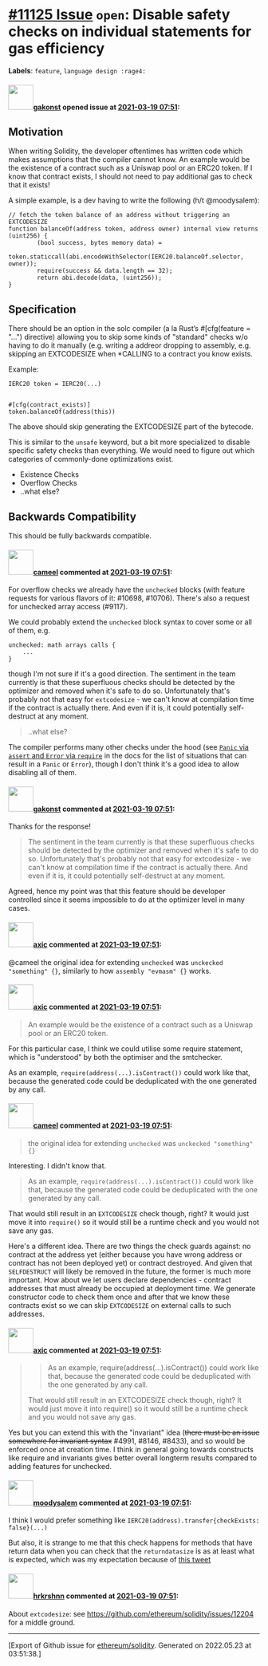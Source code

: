 # [\#11125 Issue](https://github.com/ethereum/solidity/issues/11125) `open`: Disable safety checks on individual statements for gas efficiency
**Labels**: `feature`, `language design :rage4:`


#### <img src="https://avatars.githubusercontent.com/u/17802178?u=415799bf0993e702ceb029e13fadb14eb79cfa0a&v=4" width="50">[gakonst](https://github.com/gakonst) opened issue at [2021-03-19 07:51](https://github.com/ethereum/solidity/issues/11125):

## Motivation

When writing Solidity, the developer oftentimes has written code which makes assumptions that the compiler cannot know. An example would be the existence of a contract such as a Uniswap pool or an ERC20 token. If I know that contract exists, I should not need to pay additional gas to check that it exists!

A simple example, is a dev having to write the following (h/t @moodysalem):

```solidity
// fetch the token balance of an address without triggering an EXTCODESIZE
function balanceOf(address token, address owner) internal view returns (uint256) {
        (bool success, bytes memory data) =
            token.staticcall(abi.encodeWithSelector(IERC20.balanceOf.selector, owner));
        require(success && data.length == 32);
        return abi.decode(data, (uint256));
}
```

## Specification

There should be an option in the solc compiler (a la Rust’s #[cfg(feature = "...") directive) allowing you to skip some kinds of "standard" checks w/o having to do it manually (e.g. writing a addreor dropping to assembly, e.g. skipping an EXTCODESIZE when *CALLING to a contract you know exists.

Example:
```solidity
IERC20 token = IERC20(...)


#[cfg(contract_exists)]
token.balanceOf(address(this))
````

The above should skip generating the EXTCODESIZE part of the bytecode.

This is similar to the `unsafe` keyword, but a bit more specialized to disable specific safety checks than everything. We would need to figure out which categories of commonly-done optimizations exist.

* Existence Checks
* Overflow Checks
* ..what else?

## Backwards Compatibility

This should be fully backwards compatible.

#### <img src="https://avatars.githubusercontent.com/u/137030?v=4" width="50">[cameel](https://github.com/cameel) commented at [2021-03-19 07:51](https://github.com/ethereum/solidity/issues/11125#issuecomment-803462381):

For overflow checks we already have the `unchecked` blocks (with feature requests for various flavors of it: #10698, #10706). There's also a request for unchecked array access (#9117).

We could probably extend the `unchecked` block syntax to cover some or all of them, e.g.
```solidity
unchecked: math arrays calls {
    ...
}
```
though I'm not sure if it's a good direction. The sentiment in the team currently is that these superfluous checks should be detected by the optimizer and removed when it's safe to do so. Unfortunately that's probably not that easy for `extcodesize` - we can't know at compilation time if the contract is actually there. And even if it is, it could potentially self-destruct at any moment.

> ..what else?

The compiler performs many other checks under the hood (see [`Panic` via `assert` and `Error` via `require`](https://docs.soliditylang.org/en/latest/control-structures.html#panic-via-assert-and-error-via-require) in the docs for the list of situations that can result in a `Panic` or `Error`), though I don't think it's a good idea to allow disabling all of them.

#### <img src="https://avatars.githubusercontent.com/u/17802178?u=415799bf0993e702ceb029e13fadb14eb79cfa0a&v=4" width="50">[gakonst](https://github.com/gakonst) commented at [2021-03-19 07:51](https://github.com/ethereum/solidity/issues/11125#issuecomment-803473188):

Thanks for the response!

>  The sentiment in the team currently is that these superfluous checks should be detected by the optimizer and removed when it's safe to do so. Unfortunately that's probably not that easy for extcodesize - we can't know at compilation time if the contract is actually there. And even if it is, it could potentially self-destruct at any moment.

Agreed, hence my point was that this feature should be developer controlled since it seems impossible to do at the optimizer level in many cases.

#### <img src="https://avatars.githubusercontent.com/u/20340?v=4" width="50">[axic](https://github.com/axic) commented at [2021-03-19 07:51](https://github.com/ethereum/solidity/issues/11125#issuecomment-803491685):

@cameel the original idea for extending `unchecked` was `unckecked "something" {}`, similarly to how `assembly "evmasm" {}` works.

#### <img src="https://avatars.githubusercontent.com/u/20340?v=4" width="50">[axic](https://github.com/axic) commented at [2021-03-19 07:51](https://github.com/ethereum/solidity/issues/11125#issuecomment-803491881):

> An example would be the existence of a contract such as a Uniswap pool or an ERC20 token.

For this particular case, I think we could utilise some require statement, which is "understood" by both the optimiser and the smtchecker.

As an example, `require(address(...).isContract())` could work like that, because the generated code could be deduplicated with the one generated by any call.

#### <img src="https://avatars.githubusercontent.com/u/137030?v=4" width="50">[cameel](https://github.com/cameel) commented at [2021-03-19 07:51](https://github.com/ethereum/solidity/issues/11125#issuecomment-803496351):

> the original idea for extending `unchecked` was `unckecked "something" {}`

Interesting. I didn't know that.

> As an example, `require(address(...).isContract())` could work like that, because the generated code could be deduplicated with the one generated by any call.

That would still result in an `EXTCODESIZE` check though, right? It would just move it into `require()` so it would still be a runtime check and you would not save any gas.

Here's a different idea. There are two things the check guards against: no contract at the address yet (either because you have wrong address or contract has not been deployed yet) or contract destroyed. And given that `SELFDESTRUCT` will likely be removed in the future, the former is much more important. How about we let users declare dependencies - contract addresses that must already be occupied at deployment time. We generate constructor code to check them once and after that we know these contracts exist so we can skip `EXTCODESIZE` on external calls to such addresses.

#### <img src="https://avatars.githubusercontent.com/u/20340?v=4" width="50">[axic](https://github.com/axic) commented at [2021-03-19 07:51](https://github.com/ethereum/solidity/issues/11125#issuecomment-803498103):

> > As an example, require(address(...).isContract()) could work like that, because the generated code could be deduplicated with the one generated by any call.
>
> That would still result in an EXTCODESIZE check though, right? It would just move it into require() so it would still be a runtime check and you would not save any gas.

Yes but you can extend this with the "invariant" idea (~~there must be an issue somewhere for invariant syntax~~ #4991, #8146, #8433), and so would be enforced once at creation time. I think in general going towards constructs like require and invariants gives better overall longterm results compared to adding features for unchecked.

#### <img src="https://avatars.githubusercontent.com/u/7897876?v=4" width="50">[moodysalem](https://github.com/moodysalem) commented at [2021-03-19 07:51](https://github.com/ethereum/solidity/issues/11125#issuecomment-803759565):

I think I would prefer something like `IERC20(address).transfer{checkExists: false}(...)`

But also, it is strange to me that this check happens for methods that have return data when you can check that the `returndatasize` is as at least what is expected, which was my expectation because of [this tweet](https://twitter.com/bantg/status/1365755857284325378?s=21)

#### <img src="https://avatars.githubusercontent.com/u/13174375?u=52d702cb6bec53b561afa293cf9cd53ef7a63924&v=4" width="50">[hrkrshnn](https://github.com/hrkrshnn) commented at [2021-03-19 07:51](https://github.com/ethereum/solidity/issues/11125#issuecomment-952973752):

About `extcodesize`: see https://github.com/ethereum/solidity/issues/12204 for a middle ground.


-------------------------------------------------------------------------------



[Export of Github issue for [ethereum/solidity](https://github.com/ethereum/solidity). Generated on 2022.05.23 at 03:51:38.]

